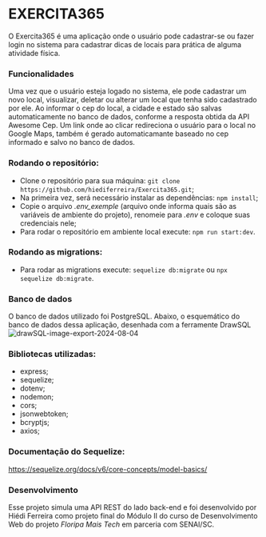 # EXERCITA365
O Exercita365 é uma aplicação onde o usuário pode cadastrar-se ou fazer login no sistema para cadastrar dicas de locais para prática de alguma atividade física.

### Funcionalidades
Uma vez que o usuário esteja logado no sistema, ele pode cadastrar um novo local, visualizar, deletar ou alterar um local que tenha sido cadastrado por ele. Ao informar o cep do local, a cidade e estado são salvas automaticamente no banco de dados, conforme a resposta obtida da API Awesome Cep. Um link onde ao clicar redireciona o usuário para o local no Google Maps, também é gerado automaticamante baseado no cep informado e salvo no banco de dados.

### Rodando o repositório:
* Clone o repositório para sua máquina: `git clone https://github.com/hiediferreira/Exercita365.git`;
* Na primeira vez, será necessário instalar as dependências: `npm install`;
* Copie o arquivo *.env_exemple* (arquivo onde informa quais são as variáveis de ambiente do projeto), renomeie para *.env* e coloque suas credenciais nele;
* Para rodar o repositório em ambiente local execute: `npm run start:dev`.

### Rodando as migrations:
* Para rodar as migrations execute: `sequelize db:migrate` ou `npx sequelize db:migrate`.

### Banco de dados 
O banco de dados utilizado foi PostgreSQL. Abaixo, o esquemático do banco de dados dessa aplicação, desenhada com a ferramente DrawSQL
![drawSQL-image-export-2024-08-04](https://github.com/user-attachments/assets/bac1bb1a-0d42-4e88-9347-7551163cf5a2)

### Bibliotecas utilizadas:
* express;
* sequelize;
* dotenv;
* nodemon;
* cors;
* jsonwebtoken;
* bcryptjs;
* axios;

### Documentação do Sequelize:
https://sequelize.org/docs/v6/core-concepts/model-basics/

### Desenvolvimento
Esse projeto simula uma API REST do lado back-end e foi desenvolvido por Hiédi Ferreira como projeto final do Módulo II do curso de Desenvolvimento Web do projeto *Floripa Mais Tech* em parceria com SENAI/SC.
